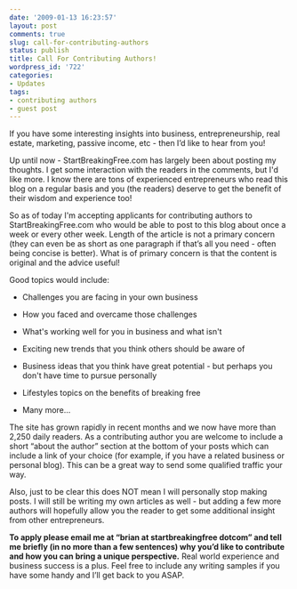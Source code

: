 ```yaml
---
date: '2009-01-13 16:23:57'
layout: post
comments: true
slug: call-for-contributing-authors
status: publish
title: Call For Contributing Authors!
wordpress_id: '722'
categories:
- Updates
tags:
- contributing authors
- guest post
---
```


If you have some interesting insights into business, entrepreneurship, real estate, marketing, passive income, etc - then I’d like to hear from you!

Up until now - StartBreakingFree.com has largely been about posting my thoughts.  I get some interaction with the readers in the comments, but I'd like more.  I know there are tons of experienced entrepreneurs who read this blog on a regular basis and you (the readers) deserve to get the benefit of their wisdom and experience too!

So as of today I'm accepting applicants for contributing authors to StartBreakingFree.com who would be able to post to this blog about once a week or every other week.  Length of the article is not a primary concern (they can even be as short as one paragraph if that’s all you need - often being concise is better).  What is of primary concern is that the content is original and the advice useful!

Good topics would include:



	
  * Challenges you are facing in your own business

	
  * How you faced and overcame those challenges

	
  * What's working well for you in business and what isn't

	
  * Exciting new trends that you think others should be aware of

	
  * Business ideas that you think have great potential - but perhaps you don't have time to pursue personally

	
  * Lifestyles topics on the benefits of breaking free

	
  * Many more...



The site has grown rapidly in recent months and we now have more than 2,250 daily readers.  As a contributing author you are welcome to include a short “about the author” section at the bottom of your posts which can include a link of your choice (for example, if you have a related business or personal blog).  This can be a great way to send some qualified traffic your way.

Also, just to be clear this does NOT mean I will personally stop making posts.  I will still be writing my own articles as well - but adding a few more authors will hopefully allow you the reader to get some additional insight from other entrepreneurs.

**To apply please email me at “brian at startbreakingfree dotcom” and tell me briefly (in no more than a few sentences) why you’d like to contribute and how you can bring a unique perspective.**  Real world experience and business success is a plus.  Feel free to include any writing samples if you have some handy and I’ll get back to you ASAP.
